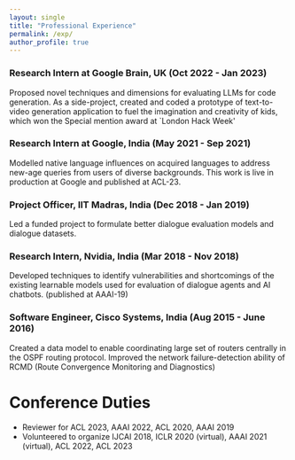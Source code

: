 ```yaml
---
layout: single
title: "Professional Experience"
permalink: /exp/
author_profile: true
---
```


### Research Intern at Google Brain, UK  (Oct 2022 - Jan 2023) <br/>
Proposed novel techniques and dimensions for evaluating LLMs for code generation.
 As a side-project, created and coded a prototype of text-to-video generation application to fuel the imagination and creativity of kids, which won the Special mention award at `London Hack Week' <br/>
### Research Intern at Google, India (May 2021 - Sep 2021) <br/>
Modelled native language influences on acquired languages to address new-age queries from users of diverse backgrounds. This work is live in production at Google and published at ACL-23.<br/>
### Project Officer, IIT Madras, India (Dec 2018 - Jan 2019)<br/>
Led a funded project to formulate better dialogue evaluation models and dialogue datasets.<br/>
### Research Intern, Nvidia, India (Mar 2018 - Nov 2018) <br/>
Developed techniques to identify vulnerabilities and shortcomings of the existing learnable models used for evaluation of dialogue agents and AI chatbots. (published at AAAI-19) <br/>
### Software Engineer, Cisco Systems, India (Aug 2015 - June 2016)<br/>
Created a data model to enable coordinating large set of routers centrally in the OSPF routing protocol. Improved the network failure-detection ability of RCMD (Route Convergence Monitoring and Diagnostics) <br/>

# Conference Duties
- Reviewer for ACL 2023, AAAI 2022, ACL 2020, AAAI 2019 
- Volunteered to organize ĲCAI 2018, ICLR 2020 (virtual), AAAI 2021 (virtual), ACL 2022, ACL 2023
